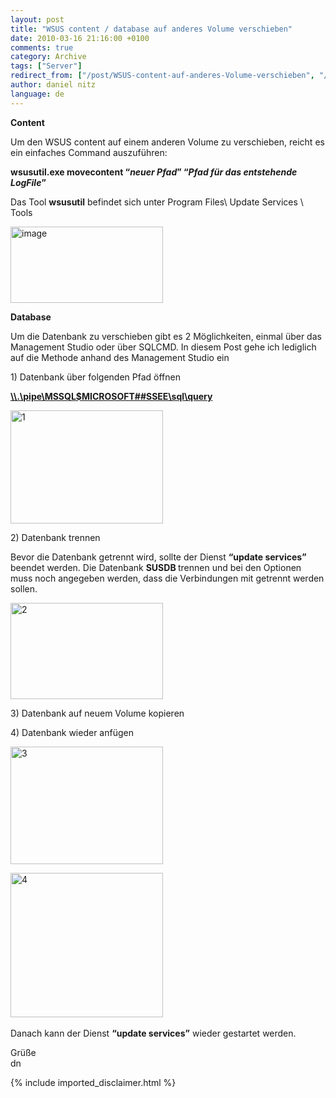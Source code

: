 ```yaml
---
layout: post
title: "WSUS content / database auf anderes Volume verschieben"
date: 2010-03-16 21:16:00 +0100
comments: true
category: Archive
tags: ["Server"]
redirect_from: ["/post/WSUS-content-auf-anderes-Volume-verschieben", "/post/wsus-content-auf-anderes-volume-verschieben"]
author: daniel nitz
language: de
---
```

<!-- more -->
<p><strong>Content</strong></p>  <p>Um den WSUS content auf einem anderen Volume zu verschieben, reicht es ein einfaches Command auszuführen:</p>  <p><strong>wsusutil.exe movecontent “<em>neuer Pfad</em>” “<em>Pfad für das entstehende LogFile</em>”</strong></p>  <p>Das Tool <strong>wsusutil</strong> befindet sich unter Program Files\ Update Services \ Tools</p>  <p><a href="/assets/archive/image_101.png" target="_blank"><img style="border-right-width: 0px; display: inline; border-top-width: 0px; border-bottom-width: 0px; border-left-width: 0px" title="image" border="0" alt="image" src="/assets/archive/image_thumb_101.png" width="244" height="122" /></a></p>  <p><strong>Database</strong></p>  <p>Um die Datenbank zu verschieben gibt es 2 Möglichkeiten, einmal über das Management Studio oder über SQLCMD. In diesem Post gehe ich lediglich auf die Methode anhand des Management Studio ein</p>  <p>1) Datenbank über folgenden Pfad öffnen</p>  <p><strong><a href="file://\\.\pipe\MSSQL$MICROSOFT##SSEE\sql\query">\\.\pipe\MSSQL$MICROSOFT##SSEE\sql\query</a></strong></p>  <p><a href="/assets/archive/1_1.jpg" target="_blank"><img style="border-bottom: 0px; border-left: 0px; display: inline; border-top: 0px; border-right: 0px" title="1" border="0" alt="1" src="/assets/archive/1_thumb_1.jpg" width="244" height="181" /></a> </p>  <p>2) Datenbank trennen</p>  <p>Bevor die Datenbank getrennt wird, sollte der Dienst <strong>“update services”</strong> beendet werden. Die Datenbank <strong>SUSDB </strong>trennen und bei den Optionen muss noch angegeben werden, dass die Verbindungen mit getrennt werden sollen. </p>  <p><a href="/assets/archive/2.jpg" target="_blank"><img style="border-bottom: 0px; border-left: 0px; display: inline; border-top: 0px; border-right: 0px" title="2" border="0" alt="2" src="/assets/archive/2_thumb.jpg" width="244" height="154" /></a></p>  <p>3) Datenbank auf neuem Volume kopieren</p>  <p>4) Datenbank wieder anfügen</p>  <p><a href="/assets/archive/3.jpg" target="_blank"><img style="border-bottom: 0px; border-left: 0px; display: inline; border-top: 0px; border-right: 0px" title="3" border="0" alt="3" src="/assets/archive/3_thumb.jpg" width="244" height="188" /></a></p>  <p><a href="/assets/archive/4.jpg" target="_blank"><img style="border-bottom: 0px; border-left: 0px; display: inline; border-top: 0px; border-right: 0px" title="4" border="0" alt="4" src="/assets/archive/4_thumb.jpg" width="244" height="231" /></a>&#160; </p>  <p>Danach kann der Dienst <strong>“update services”</strong> wieder gestartet werden.</p>  <p>Grüße    <br />dn</p>
{% include imported_disclaimer.html %}
